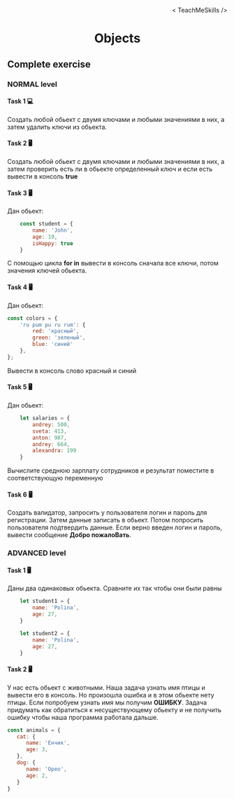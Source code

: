 <p align='right'>< TeachMeSkills /></p>
<h1 align='center'>Objects</h1>

## Complete exercise

### NORMAL level

#### Task 1 💻

Создать любой обьект с двумя ключами и любыми значениями в них, а затем удалить ключи из обьекта.

#### Task 2 🖥

Создать любой обьект с двумя ключами и любыми значениями в них, а затем проверить есть ли в обьекте определенный ключ и если есть вывести в консоль **true**

#### Task 3 🖥

Дан обьект:

```javascript
    const student = {
        name: 'John',
        age: 19,
        isHappy: true
    }
```

C помощью цикла **for in** вывести в консоль сначала все ключи, потом значения ключей обьекта.

#### Task 4 🖥

Дан обьект:

```javascript
const colors = {
    'ru pum pu ru rum': {
        red: 'красный',
        green: 'зеленый',
        blue: 'синий'
    },
};
```

Вывести в консоль слово красный и синий

#### Task 5 🖥

Дан обьект:

```javascript
    let salaries = {
        andrey: 500,
        sveta: 413,
        anton: 987,
        andrey: 664,
        alexandra: 199
    }
```
Вычислите среднюю зарплату сотрудников и результат поместите в соответствующую переменную

#### Task 6 🖥

Создать валидатор, запросить у пользователя логин и пароль для регистрации. Затем данные записать в обьект.
Потом попросить пользователя подтвердить данные. Если верно введен логин и пароль, вывести сообщение **Добро пожалоВать**.


### ADVANCED level

#### Task 1 🖥

Даны два одинаковых обьекта. Сравните их так чтобы они были равны

```javascript
    let student1 = {
        name: 'Polina',
        age: 27,
    }

    let student2 = {
        name: 'Polina',
        age: 27,
    }
```

#### Task 2 🖥

У нас есть обьект с животными. Наша задача узнать имя птицы и вывести его в консоль. Но произошла ошибка и в этом обьекте нету птицы. Если попробуем узнать имя мы получим **ОШИБКУ**.
Задача придумать как обратиться к несуществующему обьекту и не получить ошибку чтобы наша программа работала дальше.

```javascript
const animals = {
   cat: {
      name: 'Енчик',
      age: 3,
   },
   dog: {
      name: 'Орео',
      age: 2,
   }
}
```